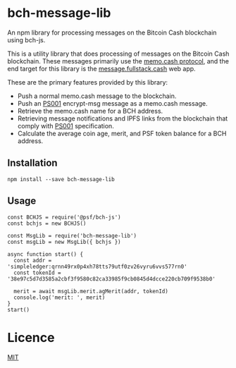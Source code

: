 # bch-message-lib
An npm library for processing messages on the Bitcoin Cash blockchain using bch-js.

This is a utility library that does processing of messages on the Bitcoin Cash blockchain. These messages primarily use the [memo.cash protocol](https://memo.cash/protocol), and the end target for this library is the [message.fullstack.cash](https://message.fullstack.cash/) web app.

These are the primary features provided by this library:
- Push a normal memo.cash message to the blockchain.
- Push an [PS001](https://github.com/Permissionless-Software-Foundation/specifications/blob/master/ps001-media-sharing.md) encrypt-msg message as a memo.cash message.
- Retrieve the memo.cash name for a BCH address.
- Retrieving message notifications and IPFS links from the blockchain that comply with [PS001](https://github.com/Permissionless-Software-Foundation/specifications/blob/master/ps001-media-sharing.md) specification.
- Calculate  the average coin age, merit, and PSF token balance for a BCH address.

## Installation
`npm install --save bch-message-lib`

## Usage
```
const BCHJS = require('@psf/bch-js')
const bchjs = new BCHJS()

const MsgLib = require('bch-message-lib')
const msgLib = new MsgLib({ bchjs })

async function start() {
  const addr = 'simpleledger:qrnn49rx0p4xh78tts79utf0zv26vyru6vvs577rn0'
  const tokenId = '38e97c5d7d3585a2cbf3f9580c82ca33985f9cb0845d4dcce220cb709f9538b0'

  merit = await msgLib.merit.agMerit(addr, tokenId)
  console.log('merit: ', merit)
}
start()
```

# Licence
[MIT](LICENSE.md)
